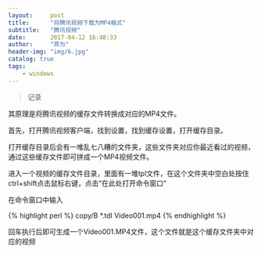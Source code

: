 ```yaml
---
layout:     post
title:      "将腾讯视频下载为MP4格式"
subtitle:   "腾讯视频"
date:       2017-04-12 16:40:33
author:     "蒋为"
header-img: "img/6.jpg"
catalog: true
tags:
    - windows
---
```

>记录

其原理是将腾讯视频的缓存文件转换成对应的MP4文件。

首先，打开腾讯视频客户端，找到设置，找到缓存设置，打开缓存目录。

打开缓存目录后会有一堆乱七八糟的文件夹，这些文件夹对应你最近看过的视频，通过这些缓存文件即可拼成一个MP4视频文件。

进入一个视频的缓存文件目录，里面有一堆tpl文件，在这个文件夹中空白处按住ctrl+shift点击鼠标右键，点击“在此处打开命令窗口”

在命令窗口中输入 

{% highlight perl %}
copy/B *.tdl Video001.mp4 
{% endhighlight %}

回车执行后即可生成一个Video001.MP4文件，这个文件就是这个缓存文件夹中对应的视频
